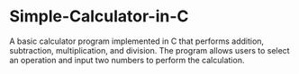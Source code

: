 # Simple-Calculator-in-C
A basic calculator program implemented in C that performs addition, subtraction, multiplication, and division. The program allows users to select an operation and input two numbers to perform the calculation.
